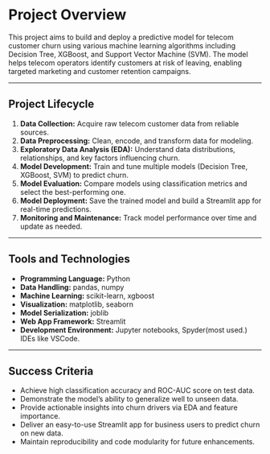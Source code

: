 # Project Overview

This project aims to build and deploy a predictive model for telecom customer churn using various machine learning algorithms including Decision Tree, XGBoost, and Support Vector Machine (SVM). The model helps telecom operators identify customers at risk of leaving, enabling targeted marketing and customer retention campaigns.

---

## Project Lifecycle

1. **Data Collection:** Acquire raw telecom customer data from reliable sources.  
2. **Data Preprocessing:** Clean, encode, and transform data for modeling.  
3. **Exploratory Data Analysis (EDA):** Understand data distributions, relationships, and key factors influencing churn.  
4. **Model Development:** Train and tune multiple models (Decision Tree, XGBoost, SVM) to predict churn.  
5. **Model Evaluation:** Compare models using classification metrics and select the best-performing one.  
6. **Model Deployment:** Save the trained model and build a Streamlit app for real-time predictions.  
7. **Monitoring and Maintenance:** Track model performance over time and update as needed.

---

## Tools and Technologies

- **Programming Language:** Python  
- **Data Handling:** pandas, numpy  
- **Machine Learning:** scikit-learn, xgboost  
- **Visualization:** matplotlib, seaborn  
- **Model Serialization:** joblib  
- **Web App Framework:** Streamlit  
- **Development Environment:** Jupyter notebooks, Spyder(most used.) IDEs like VSCode.

---

## Success Criteria

- Achieve high classification accuracy and ROC-AUC score on test data.  
- Demonstrate the model’s ability to generalize well to unseen data.  
- Provide actionable insights into churn drivers via EDA and feature importance.  
- Deliver an easy-to-use Streamlit app for business users to predict churn on new data.  
- Maintain reproducibility and code modularity for future enhancements.